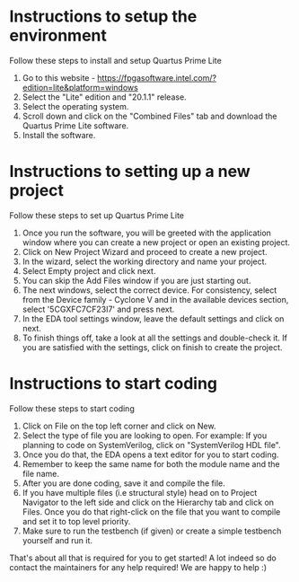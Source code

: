 # Instructions to setup the environment
Follow these steps to install and setup Quartus Prime Lite

1. Go to this website - https://fpgasoftware.intel.com/?edition=lite&platform=windows
2. Select the "Lite" edition and "20.1.1" release.
3. Select the operating system.
4. Scroll down and click on the "Combined Files" tab and download the Quartus Prime Lite software.
5. Install the software.

# Instructions to setting up a new project
Follow these steps to set up Quartus Prime Lite 

1. Once you run the software, you will be greeted with the application window where you can create a new project or open an existing project.
2. Click on New Project Wizard and proceed to create a new project.
3. In the wizard, select the working directory and name your project.
4. Select Empty project and click next.
5. You can skip the Add Files window if you are just starting out.
6. The next windows, select the correct device. For consistency, select from the Device family - Cyclone V and in the available devices section, select '5CGXFC7CF23I7' and press next.
7. In the EDA tool settings window, leave the default settings and click on next.
8. To finish things off, take a look at all the settings and double-check it. If you are satisfied with the settings, click on finish to create the project.

# Instructions to start coding
Follow these steps to start coding 

1. Click on File on the top left corner and click on New.
2. Select the type of file you are looking to open. For example: If you planning to code on SystemVerilog, click on "SystemVerilog HDL file".
3. Once you do that, the EDA opens a text editor for you to start coding.
4. Remember to keep the same name for both the module name and the file name.
5. After you are done coding, save it and compile the file.
6. If you have multiple files (i.e structural style) head on to Project Navigator to the left side and click on the Hierarchy tab and click on Files. Once you do that right-click on the file that you want to compile and set it to top level priority. 
7. Make sure to run the testbench (if given) or create a simple testbench yourself and run it.

That's about all that is required for you to get started! A lot indeed so do contact the maintainers for any help required! We are happy to help :)
